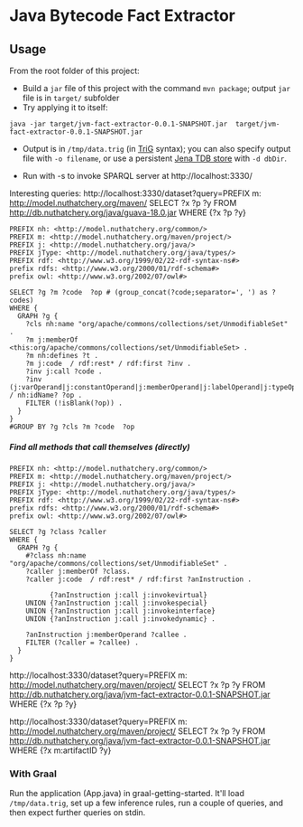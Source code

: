 # Java Bytecode Fact Extractor

## Usage
From the root folder of this project:

* Build a `jar` file of this project with the command `mvn package`; output `jar` file is in `target/` subfolder
* Try applying it to itself:
```
java -jar target/jvm-fact-extractor-0.0.1-SNAPSHOT.jar  target/jvm-fact-extractor-0.0.1-SNAPSHOT.jar
```
* Output is in `/tmp/data.trig` (in [TriG](https://en.wikipedia.org/wiki/TriG_(syntax)) syntax); you can also specify output file with `-o filename`, or use a persistent [Jena TDB store](https://jena.apache.org/documentation/tdb/) with `-d dbDir`.

* Run with -s to invoke SPARQL server at http://localhost:3330/

Interesting queries: 
http://localhost:3330/dataset?query=PREFIX m: <http://model.nuthatchery.org/maven/> SELECT ?x ?p ?y FROM <http://db.nuthatchery.org/java/guava-18.0.jar> WHERE {?x ?p ?y}

```
PREFIX nh: <http://model.nuthatchery.org/common/>
PREFIX m: <http://model.nuthatchery.org/maven/project/>
PREFIX j: <http://model.nuthatchery.org/java/>
PREFIX jType: <http://model.nuthatchery.org/java/types/>
PREFIX rdf: <http://www.w3.org/1999/02/22-rdf-syntax-ns#>
prefix rdfs: <http://www.w3.org/2000/01/rdf-schema#>
prefix owl: <http://www.w3.org/2002/07/owl#>

SELECT ?g ?m ?code  ?op # (group_concat(?code;separator=', ') as ?codes)
WHERE {
  GRAPH ?g {
    ?cls nh:name "org/apache/commons/collections/set/UnmodifiableSet" .
    ?m j:memberOf <this:org/apache/commons/collections/set/UnmodifiableSet> .
    ?m nh:defines ?t .
    ?m j:code  / rdf:rest* / rdf:first ?inv .
    ?inv j:call ?code .
    ?inv (j:varOperand|j:constantOperand|j:memberOperand|j:labelOperand|j:typeOperand) / nh:idName? ?op .
    FILTER (!isBlank(?op)) .
  }
}
#GROUP BY ?g ?cls ?m ?code  ?op
```

##### Find all methods that call themselves (directly)
```
PREFIX nh: <http://model.nuthatchery.org/common/>
PREFIX m: <http://model.nuthatchery.org/maven/project/>
PREFIX j: <http://model.nuthatchery.org/java/>
PREFIX jType: <http://model.nuthatchery.org/java/types/>
PREFIX rdf: <http://www.w3.org/1999/02/22-rdf-syntax-ns#>
prefix rdfs: <http://www.w3.org/2000/01/rdf-schema#>
prefix owl: <http://www.w3.org/2002/07/owl#>

SELECT ?g ?class ?caller
WHERE {
  GRAPH ?g {
    #?class nh:name "org/apache/commons/collections/set/UnmodifiableSet" .
    ?caller j:memberOf ?class.
    ?caller j:code  / rdf:rest* / rdf:first ?anInstruction .
    
          {?anInstruction j:call j:invokevirtual}
    UNION {?anInstruction j:call j:invokespecial}
    UNION {?anInstruction j:call j:invokeinterface}
    UNION {?anInstruction j:call j:invokedynamic} .

    ?anInstruction j:memberOperand ?callee .
    FILTER (?caller = ?callee) .
  }
}
```

http://localhost:3330/dataset?query=PREFIX m: <http://model.nuthatchery.org/maven/project/> SELECT ?x ?p ?y FROM <http://db.nuthatchery.org/java/jvm-fact-extractor-0.0.1-SNAPSHOT.jar> WHERE {?x ?p ?y}

http://localhost:3330/dataset?query=PREFIX m: <http://model.nuthatchery.org/maven/project/> SELECT ?x ?p ?y FROM <http://db.nuthatchery.org/java/jvm-fact-extractor-0.0.1-SNAPSHOT.jar> WHERE {?x m:artifactID ?y}

### With Graal

Run the application (App.java) in graal-getting-started. It'll load `/tmp/data.trig`, set up a few inference rules, run a couple of queries, and then expect further queries on stdin.
